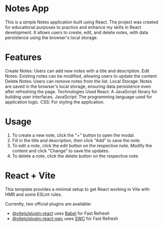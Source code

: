 # Notes App
This is a simple Notes application built using React. The project was created for educational purposes to practice and enhance my skills in React development. It allows users to create, edit, and delete notes, with data persistence using the browser's local storage.

# Features

Create Notes: Users can add new notes with a title and description.
Edit Notes: Existing notes can be modified, allowing users to update the content.
Delete Notes: Users can remove notes from the list.
Local Storage: Notes are saved in the browser's local storage, ensuring data persistence even after refreshing the page.
Technologies Used
React: A JavaScript library for building user interfaces.
JavaScript: The programming language used for application logic.
CSS: For styling the application.

# Usage
1. To create a new note, click the "+" button to open the modal.
2. Fill in the title and description, then click "Add" to save the note.
3. To edit a note, click the edit button on the respective note. Modify the content and click "Change" to save the updates.
4. To delete a note, click the delete button on the respective note.


# React + Vite

This template provides a minimal setup to get React working in Vite with HMR and some ESLint rules.

Currently, two official plugins are available:

- [@vitejs/plugin-react](https://github.com/vitejs/vite-plugin-react/blob/main/packages/plugin-react/README.md) uses [Babel](https://babeljs.io/) for Fast Refresh
- [@vitejs/plugin-react-swc](https://github.com/vitejs/vite-plugin-react-swc) uses [SWC](https://swc.rs/) for Fast Refresh
